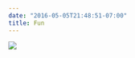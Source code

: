 ```yaml
---
date: "2016-05-05T21:48:51-07:00"
title: Fun
---
```


![](https://miro.medium.com/max/1400/0*UGfqDrqdmzso8Gdq)